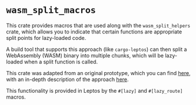 # `wasm_split_macros`

This crate provides macros that are used along with the `wasm_split_helpers` crate, which allows you to indicate that certain functions are appropriate split points for lazy-loaded code.

A build tool that supports this approach (like `cargo-leptos`) can then split a WebAssembly (WASM) binary into multiple chunks, which will be lazy-loaded when a split function is called.

This crate was adapted from an original prototype, which you can find [here](https://github.com/jbms/wasm-split-prototype), with an in-depth description of the approach [here](https://github.com/rustwasm/wasm-bindgen/issues/3939).

This functionality is provided in Leptos by the `#[lazy]` and `#[lazy_route]` macros.
